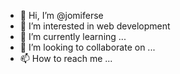 - 👋 Hi, I’m @jomiferse
- 👀 I’m interested in web development
- 🌱 I’m currently learning ...
- 💞️ I’m looking to collaborate on ...
- 📫 How to reach me ...

<!---
jomiferse/jomiferse is a ✨ special ✨ repository because its `README.md` (this file) appears on your GitHub profile.
You can click the Preview link to take a look at your changes.
--->

